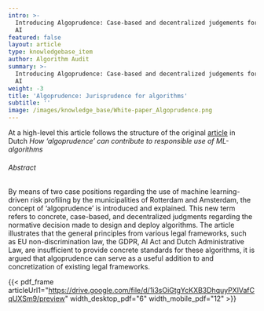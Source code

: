 ```yaml
---
intro: >-
  Introducing Algoprudence: Case-based and decentralized judgements for ethical
  AI
featured: false
layout: article
type: knowledgebase_item
author: Algorithm Audit
summary: >-
  Introducing Algoprudence: Case-based and decentralized judgements for ethical
  AI
weight: -3
title: 'Algoprudence: Jurisprudence for algorithms'
subtitle: ''
image: /images/knowledge_base/White-paper_Algoprudence.png
---
```


At a high-level this article follows the structure of the original [article](/nl/knowledge-platform/knowledge-base/white_paper_algoprudence/) in Dutch *How ‘algoprudence’ can contribute to responsible use of ML-algorithms*

###### Abstract

By means of two case positions regarding the use of machine learning-driven risk profiling by the municipalities of Rotterdam and Amsterdam, the concept of ‘algoprudence’ is introduced and explained. This new term refers to concrete, case-based, and decentralized judgments regarding the normative decision made to design and deploy algorithms. The article illustrates that the general principles from various legal frameworks, such as EU non-discrimination law, the GDPR, AI Act and Dutch Administrative Law, are insufficient to provide concrete standards for these algorithms, it is argued that algoprudence can serve as a useful addition to and concretization of existing legal frameworks.

{{< pdf_frame articleUrl1="https://drive.google.com/file/d/1i3sOiGtgYcKXB3DhquyPXlVafCqUXSm9/preview" width_desktop_pdf="6" width_mobile_pdf="12" >}}
